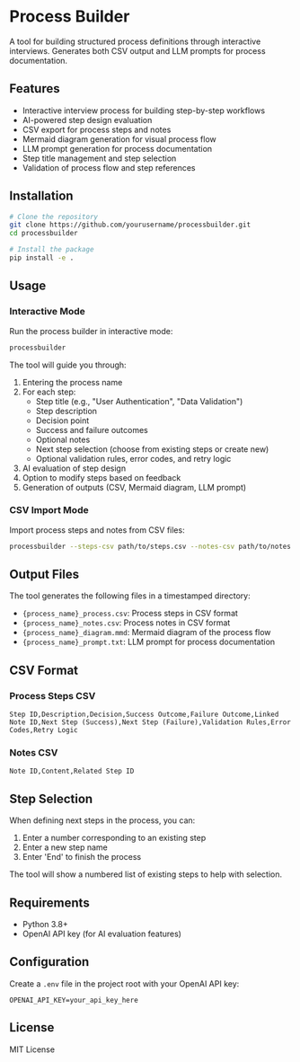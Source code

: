 # Process Builder

A tool for building structured process definitions through interactive interviews. Generates both CSV output and LLM prompts for process documentation.

## Features

- Interactive interview process for building step-by-step workflows
- AI-powered step design evaluation
- CSV export for process steps and notes
- Mermaid diagram generation for visual process flow
- LLM prompt generation for process documentation
- Step title management and step selection
- Validation of process flow and step references

## Installation

```bash
# Clone the repository
git clone https://github.com/yourusername/processbuilder.git
cd processbuilder

# Install the package
pip install -e .
```

## Usage

### Interactive Mode

Run the process builder in interactive mode:

```bash
processbuilder
```

The tool will guide you through:
1. Entering the process name
2. For each step:
   - Step title (e.g., "User Authentication", "Data Validation")
   - Step description
   - Decision point
   - Success and failure outcomes
   - Optional notes
   - Next step selection (choose from existing steps or create new)
   - Optional validation rules, error codes, and retry logic
3. AI evaluation of step design
4. Option to modify steps based on feedback
5. Generation of outputs (CSV, Mermaid diagram, LLM prompt)

### CSV Import Mode

Import process steps and notes from CSV files:

```bash
processbuilder --steps-csv path/to/steps.csv --notes-csv path/to/notes.csv
```

## Output Files

The tool generates the following files in a timestamped directory:

- `{process_name}_process.csv`: Process steps in CSV format
- `{process_name}_notes.csv`: Process notes in CSV format
- `{process_name}_diagram.mmd`: Mermaid diagram of the process flow
- `{process_name}_prompt.txt`: LLM prompt for process documentation

## CSV Format

### Process Steps CSV

```csv
Step ID,Description,Decision,Success Outcome,Failure Outcome,Linked Note ID,Next Step (Success),Next Step (Failure),Validation Rules,Error Codes,Retry Logic
```

### Notes CSV

```csv
Note ID,Content,Related Step ID
```

## Step Selection

When defining next steps in the process, you can:
1. Enter a number corresponding to an existing step
2. Enter a new step name
3. Enter 'End' to finish the process

The tool will show a numbered list of existing steps to help with selection.

## Requirements

- Python 3.8+
- OpenAI API key (for AI evaluation features)

## Configuration

Create a `.env` file in the project root with your OpenAI API key:

```env
OPENAI_API_KEY=your_api_key_here
```

## License

MIT License 